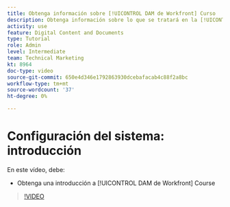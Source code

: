 ```yaml
---
title: Obtenga información sobre [!UICONTROL DAM de Workfront] Curso
description: Obtenga información sobre lo que se tratará en la [!UICONTROL DAM de Workfront] Administrador, parte 1 Curso de configuración del sistema.
activity: use
feature: Digital Content and Documents
type: Tutorial
role: Admin
level: Intermediate
team: Technical Marketing
kt: 8964
doc-type: video
source-git-commit: 650e4d346e1792863930dcebafacab4c88f2a8bc
workflow-type: tm+mt
source-wordcount: '37'
ht-degree: 0%

---
```


# Configuración del sistema: introducción

En este vídeo, debe:

* Obtenga una introducción a [!UICONTROL DAM de Workfront] Course

>[!VIDEO](https://video.tv.adobe.com/v/335227/?quality=12&learn=on)

<!-- Learn more graphic & links to documentation articles
* Accessing help for Workfront DAM
* Workfront DAM within Workfront
-->
